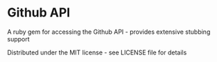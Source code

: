 Github API
==========

A ruby gem for accessing the Github API - provides extensive stubbing support

Distributed under the MIT license - see LICENSE file for details
